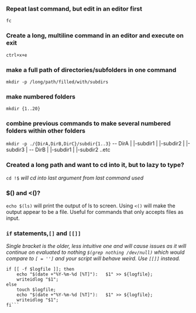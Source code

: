 ### Repeat last command, but edit in an editor first
`fc`

### Create a long, multiline command in an editor and execute on exit
`ctrl+x+e`

### make a full path of directories/subfolders in one command
`mkdir -p /long/path/filled/with/subdirs`

### make numbered folders
`mkdir {1..20}`

### combine previous commands to make several numbered folders within other folders
`mkdir -p ./{DirA,DirB,DirC}/subdir{1..3}`
		-- DirA
		|	|-subdir1
		|	|-subdir2
		|	|-subdir3
		|
		-- DirB
		|	|-subdir1
		|	|-subdir2 ..etc

### Created a long path and want to cd into it, but to lazy to type?
`cd !$` *will cd into last argument from last command used*

### $() and <()?
`echo $(ls)` will print the output of ls to screen. Using `<()` will make the output appear to be a file. Useful for commands that only accepts files as input.

### `if` statements,`[]` and `[[]]`
*Single bracket is the older, less intuitive one and will cause issues as it will continue on evaluated to nothing `$(grep nothing /dev/null)` which would compare to `[ = '']` and your script will behave weird. Use `[[]]` instead.*
```
if [[ -f $logfile ]]; then
    echo "$(date +"%Y-%m-%d [%T]"):   $1" >> ${logfile};
    writeidlog "$1";
else
    touch $logfile;
    echo "$(date +"%Y-%m-%d [%T]"):   $1" >> ${logfile};
    writeidlog "$1";
fi```